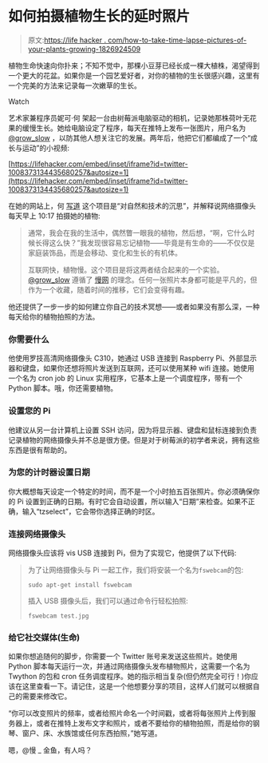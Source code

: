# 如何拍摄植物生长的延时照片

> 原文:[https://life hacker . com/how-to-take-time-lapse-pictures-of-your-plants-growing-1826924509](https://lifehacker.com/how-to-take-time-lapse-pictures-of-your-plants-growing-1826924509)

植物生命快速向你扑来；不知不觉中，那棵小豆芽已经长成一棵大植株，渴望得到一个更大的花盆。如果你是一个园艺爱好者，对你的植物的生长很感兴趣，这里有一个完美的方法来记录每一次嫩草的生长。

Watch

艺术家兼程序员妮可·何 架起一台由树莓派电脑驱动的相机，记录她那株荷叶无花果的缓慢生长。她给电脑设定了程序，每天在推特上发布一张图片，用户名为 [@grow_slow](https://twitter.com/grow_slow) ，以防其他人想关注它的发展。两年后，他把它们都编成了一个“成长与运动”的小视频:

 [https://lifehacker.com/embed/inset/iframe?id=twitter-1008373134435680257&autosize=1](https://lifehacker.com/embed/inset/iframe?id=twitter-1008373134435680257&autosize=1) 

在她的网站上，何 [写道](http://nicole.pizza/grow_slow/) 这个项目是“对自然和技术的沉思”，并解释说网络摄像头每天早上 10:17 拍摄她的植物:

> 通常，我会在我的生活中，偶然瞥一眼我的植物，然后想，“啊，它什么时候长得这么快？”我发现很容易忘记植物——毕竟是有生命的——不仅仅是家庭装饰品，而是会移动、变化和生长的有机体。
> 
> 互联网快，植物慢。这个项目是将这两者结合起来的一个实验。 [@grow_slow](http://twitter.com/grow_slow) 遵循了 [慢网](http://jackcheng.com/the-slow-web) 的理念。任何一张照片本身都可能是平凡的，但作为一个收藏，随着时间的推移，它们会变得有趣。

他还提供了一步一步的如何建立你自己的技术冥想——或者如果没有那么深，一种每天给你的植物拍照的方法。

### 你需要什么

他使用罗技高清网络摄像头 C310，她通过 USB 连接到 Raspberry Pi、外部显示器和键盘，如果你还想将照片发送到互联网，还可以使用某种 wifi 连接。她使用一个名为 cron job 的 Linux 实用程序，它基本上是一个调度程序，带有一个 Python 脚本。哦，你还需要植物。

### 设置您的 Pi

他建议从另一台计算机上设置 SSH 访问，因为将显示器、键盘和鼠标连接到负责记录植物的网络摄像头并不总是很方便。但是对于树莓派的初学者来说，拥有这些东西是很有帮助的。

### 为您的计时器设置日期

你大概想每天设定一个特定的时间，而不是一个小时拍五百张照片。你必须确保你的 Pi 设置到正确的日期。有时它会自动设置，所以输入“日期”来检查。如果不正确，输入“tzselect”，它会带你选择正确的时区。

### 连接网络摄像头

网络摄像头应该将 vis USB 连接到 Pi，但为了实现它，他提供了以下代码:

> 为了让网络摄像头与 Pi 一起工作，我们将安装一个名为`fswebcam`的包:
> 
> `sudo apt-get install fswebcam`
> 
> 插入 USB 摄像头后，我们可以通过命令行轻松拍照:
> 
> `fswebcam test.jpg`

### 给它社交媒体(生命)

如果你想追随何的脚步，你需要一个 Twitter 账号来发送这些照片。她使用 Python 脚本每天运行一次，并通过网络摄像头发布植物照片，这需要一个名为 Twython 的包和 cron 任务调度程序。她的指示相当复杂(但仍然完全可行！)你应该在这里查看一下。请记住，这是一个他想要分享的项目，这样人们就可以根据自己的需要来修改它。

“你可以改变照片的频率，或者给照片命名一个时间戳，或者将每张照片上传到服务器上，或者在推特上发布文字和照片，或者不要给你的植物拍照，而是给你的钢琴、窗户、床、水族馆或任何东西拍照，”她写道。

嗯，@慢 _ 金鱼，有人吗？